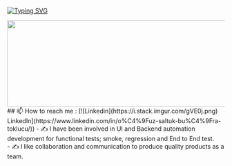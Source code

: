 [![Typing SVG](https://readme-typing-svg.herokuapp.com?font=Fira+Code&duration=4000&pause=500&color=C4F77D&background=2C162F00&width=537&height=60&lines=Hello+There..+;I'm+QA+Oguz+Saltuk+Bugra+TOKLUCU)](https://git.io/typing-svg)

 <div align="center">
  <img src="https://media.giphy.com/media/dWesBcTLavkZuG35MI/giphy.gif" width="600" height="200"/>
</div>
## 📫 How to reach me : [![Linkedin](https://i.stack.imgur.com/gVE0j.png) LinkedIn](https://www.linkedin.com/in/o%C4%9Fuz-saltuk-bu%C4%9Fra-toklucu/)) <!--[![GitHub][(https://i.stack.imgur.com/tskMh.png) (https://www.linkedin.com/in/o%C4%9Fuz-saltuk-bu%C4%9Fra-toklucu/)-->
- ✍️ I have been involved in UI and Backend automation development for functional tests; smoke, regression and End to End test. <br/>
- ✍️ I like collaboration and communication to produce quality products as a team.
